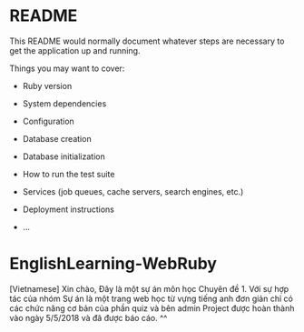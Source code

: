 # README

This README would normally document whatever steps are necessary to get the
application up and running.

Things you may want to cover:

* Ruby version

* System dependencies

* Configuration

* Database creation

* Database initialization

* How to run the test suite

* Services (job queues, cache servers, search engines, etc.)

* Deployment instructions

* ...
# EnglishLearning-WebRuby
[Vietnamese]
Xin chào,
Đây là một sự án môn học Chuyên đề 1. Với sự hợp tác của nhóm 
Sự án là một trang web học từ vựng tiếng anh đơn giản chỉ có các chức năng cơ bản của phần quiz và bên admin
Project được hoàn thành vào ngày 5/5/2018 và đã được báo cáo.
^^

